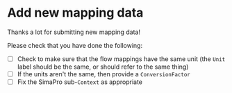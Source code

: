 # Add new mapping data

Thanks a lot for submitting new mapping data!

Please check that you have done the following:

- [ ] Check to make sure that the flow mappings have the same unit (the `Unit` label should be the same, or should refer to the same thing)
- [ ] If the units aren't the same, then provide a `ConversionFactor`
- [ ] Fix the SimaPro sub-`Context` as appropriate
